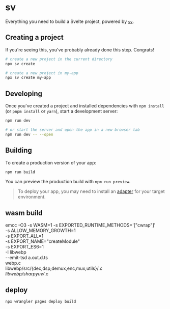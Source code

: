 # sv

Everything you need to build a Svelte project, powered by [`sv`](https://github.com/sveltejs/cli).

## Creating a project

If you're seeing this, you've probably already done this step. Congrats!

```bash
# create a new project in the current directory
npx sv create

# create a new project in my-app
npx sv create my-app
```

## Developing

Once you've created a project and installed dependencies with `npm install` (or `pnpm install` or `yarn`), start a development server:

```bash
npm run dev

# or start the server and open the app in a new browser tab
npm run dev -- --open
```

## Building

To create a production version of your app:

```bash
npm run build
```

You can preview the production build with `npm run preview`.

> To deploy your app, you may need to install an [adapter](https://svelte.dev/docs/kit/adapters) for your target environment.

## wasm build

emcc -O3 -s WASM=1 -s EXPORTED_RUNTIME_METHODS='["cwrap"]' \
    -s ALLOW_MEMORY_GROWTH=1 \
    -s EXPORT_ALL=1 \
    -s EXPORT_NAME="createModule" \
    -s EXPORT_ES6=1 \
    -I libwebp \
    --emit-tsd a.out.d.ts \
    webp.c \
    libwebp/src/{dec,dsp,demux,enc,mux,utils}/*.c \
    libwebp/sharpyuv/*.c

## deploy

```bash
npx wrangler pages deploy build
```
